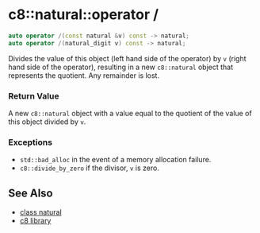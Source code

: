 # c8::natural::operator / #

```cpp
auto operator /(const natural &v) const -> natural;
auto operator /(natural_digit v) const -> natural;
```

Divides the value of this object (left hand side of the operator) by `v` (right hand side of the operator), resulting in a new `c8::natural` object that represents the quotient.  Any remainder is lost.

### Return Value ###

A new `c8::natural` object with a value equal to the quotient of the value of this object divided by `v`.

### Exceptions ###

* `std::bad_alloc` in the event of a memory allocation failure.
* `c8::divide_by_zero` if the divisor, `v` is zero.

## See Also ##

* [class natural](c8_natural)
* [c8 library](c8)

